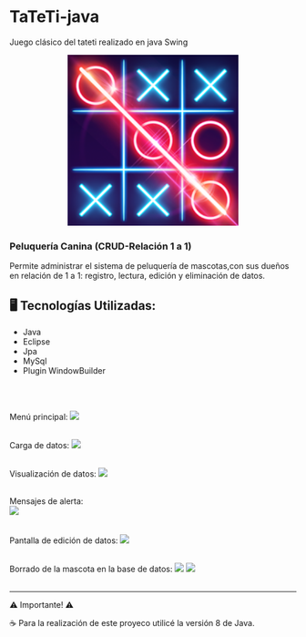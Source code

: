 # TaTeTi-java
Juego clásico del tateti realizado en java Swing

<p align="center" >
     <img width="300" heigth="300" src="src\imagenes\tic-tac-toe-ox-tres-en-raya.png">
</p>

<h3>Peluquería Canina (CRUD-Relación 1 a 1)</h3>
Permite administrar el sistema de peluquería de mascotas,con sus dueños en relación de 1 a 1: registro, lectura, edición y eliminación de datos.

## 🖥️ Tecnologías Utilizadas:

- Java
- Eclipse
- Jpa
- MySql
- Plugin WindowBuilder </br>

<br><br>

Menú principal:
<img src="images\pantallaPrincipal.png">
<br><br>

Carga de datos:
<img src="images\cargaMascotas.png">
<br><br>

Visualización de datos:
<img src="images\visualizacion.png">
<br><br>

Mensajes de alerta:
<br>
<img src="images\alerta.png">
<br><br>

Pantalla de edición de datos:
<img src="images\edicion.png">
<br><br>


Borrado de la mascota en la base de datos:
<img src="images\eliminar1.png">
<img src="images\eliminar2.png">
<br><br>

---
 ⚠️ Importante! ⚠️

☕ Para la realización de este proyeco utilicé la versión 8 de Java. </br></br>
